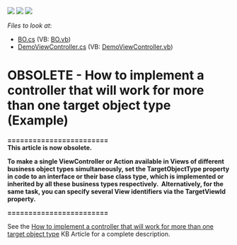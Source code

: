 <!-- default badges list -->
![](https://img.shields.io/endpoint?url=https://codecentral.devexpress.com/api/v1/VersionRange/134576308/10.2.9%2B)
[![](https://img.shields.io/badge/Open_in_DevExpress_Support_Center-FF7200?style=flat-square&logo=DevExpress&logoColor=white)](https://supportcenter.devexpress.com/ticket/details/E1797)
[![](https://img.shields.io/badge/📖_How_to_use_DevExpress_Examples-e9f6fc?style=flat-square)](https://docs.devexpress.com/GeneralInformation/403183)
<!-- default badges end -->
<!-- default file list -->
*Files to look at*:

* [BO.cs](./CS/WinWebSolution.Module/BO.cs) (VB: [BO.vb](./VB/WinWebSolution.Module/BO.vb))
* [DemoViewController.cs](./CS/WinWebSolution.Module/DemoViewController.cs) (VB: [DemoViewController.vb](./VB/WinWebSolution.Module/DemoViewController.vb))
<!-- default file list end -->
# OBSOLETE - How to implement a controller that will work for more than one target object type (Example)


<p><strong>========================<br /><strong>This article is now obsolete.</strong><br /></strong></p>
<p><strong>To make a single ViewController or Action available in Views of different business object types simultaneously, set the TargetObjectType property in code to an interface or their base class type, which is implemented or inherited by all these business types respectively.  Alternatively, for the same task, you can specify several View identifiers via the TargetViewId property.</strong></p>
<p><strong>========================</strong></p>
<p>See the <a href="https://www.devexpress.com/Support/Center/p/K18277">How to implement a controller that will work for more than one target object type</a> KB Article for a complete description.</p>

<br/>


